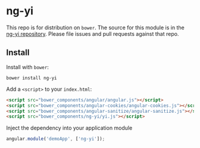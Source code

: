 ng-yi
=============


This repo is for distribution on `bower`. The source for this module is in the
[ng-yi repository](https://github.com/fredyang/ng-yi).
Please file issues and pull requests against that repo.

## Install

Install with `bower`:

```shell
bower install ng-yi
```

Add a `<script>` to your `index.html`:

```html
<script src="bower_components/angular/angular.js"></script>
<script src="bower_components/angular-cookies/angular-cookies.js"></script>
<script src="bower_components/angular-sanitize/angular-sanitize.js"></script>
<script src="bower_components/ng-yi/yi.js"></script>
```

Inject the dependency into your application module

```js
angular.module('demoApp', ['ng-yi']);
```
